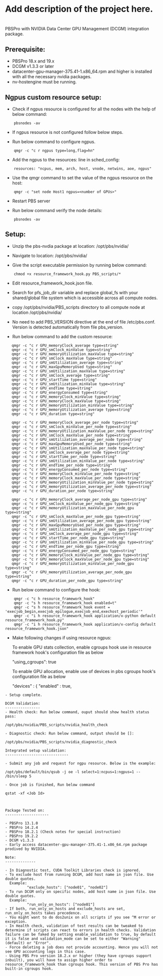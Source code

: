 #
# Add description of the project here.
#

PBSPro with NVIDIA Data Center GPU Management (DCGM) integration package.

Prerequisite:
-------------
 - PBSPro 18.x and 19.x
 - DCGM v1.3.3 or later
 - datacenter-gpu-manager-375.41-1.x86_64.rpm and higher is installed with all the necessary nvidia packages.
 - nv-hostengine  must be running.
 
Ngpus custom resource setup:
---------------------------
 - Check if ngpus resource is configured for all the nodes with the help of below command:
 
```
 	pbsnodes -av
```
 
 - If ngpus resource is not configured follow below steps.
 
 - Run below command to configure ngpus.
 
```
	qmgr -c "c r ngpus type=long,flag=hn"
```
- Add the ngpus to the resources: line in sched_config: 

```
	resources: "ncpus, mem, arch, host, vnode, netwins, aoe, ngpus"
```
- Use the qmgr command to set the value of the ngpus resource on the host:

```
	qmgr -c "set node Host1 ngpus=<number of GPUs>"
```

- Restart PBS server

- Run below command verify the node details:

```
	pbsnodes -av
```


Setup:
------
- Unzip the pbs-nvdia package at location: /opt/pbs/nvidia/

- Navigate to location: /opt/pbs/nvidia/

- Give the script executable permission by running below command:
```
    chmod +x resource_framework_hook.py PBS_scripts/*
```
-	Edit resource_framework_hook.json file.

-	Search for pfs_job_dir variable and replace global_fs with your shared/global file system which is accessible across all compute nodes.

- copy /opt/pbs/nvidia/PBS_scripts directory to all compute node at location /opt/pbs/nvidia/

- No need to add PBS_VERSION directive at the end of file /etc/pbs.conf. Version is detected automatically from file pbs_version.

- Run below command to add the custom resource:
 ```
	qmgr -c "c r GPU_memoryClock_average type=string"
	qmgr -c "c r GPU_smClock_minValue type=string"
	qmgr -c "c r GPU_memoryUtilization_maxValue type=string"
	qmgr -c "c r GPU_smClock_maxValue type=string"
	qmgr -c "c r GPU_smUtilization_average type=string"
	qmgr -c "c r GPU_maxGpuMemoryUsed type=string"
	qmgr -c "c r GPU_smUtilization_maxValue type=string"
	qmgr -c "c r GPU_smClock_average type=string"
	qmgr -c "c r GPU_startTime type=string"
	qmgr -c "c r GPU_smUtilization_minValue type=string"
	qmgr -c "c r GPU_endTime type=string"
	qmgr -c "c r GPU_energyConsumed type=string"
	qmgr -c "c r GPU_memoryClock_minValue type=string"
	qmgr -c "c r GPU_memoryClock_maxValue type=string"
	qmgr -c "c r GPU_memoryUtilization_minValue type=string"
	qmgr -c "c r GPU_memoryUtilization_average type=string"
	qmgr -c "c r GPU_duration type=string"

	qmgr -c "c r GPU_memoryClock_average_per_node type=string"
	qmgr -c "c r GPU_smClock_minValue_per_node type=string"
	qmgr -c "c r GPU_memoryUtilization_maxValue_per_node type=string"
	qmgr -c "c r GPU_smClock_maxValue_per_node type=string"
	qmgr -c "c r GPU_smUtilization_average_per_node type=string"
	qmgr -c "c r GPU_maxGpuMemoryUsed_per_node type=string"
	qmgr -c "c r GPU_smUtilization_maxValue_per_node type=string"
	qmgr -c "c r GPU_smClock_average_per_node type=string"
	qmgr -c "c r GPU_startTime_per_node type=string"
	qmgr -c "c r GPU_smUtilization_minValue_per_node type=string"
	qmgr -c "c r GPU_endTime_per_node type=string"
	qmgr -c "c r GPU_energyConsumed_per_node type=string"
	qmgr -c "c r GPU_memoryClock_minValue_per_node type=string"
	qmgr -c "c r GPU_memoryClock_maxValue_per_node type=string"
	qmgr -c "c r GPU_memoryUtilization_minValue_per_node type=string"
	qmgr -c "c r GPU_memoryUtilization_average_per_node type=string"
	qmgr -c "c r GPU_duration_per_node type=string"

	qmgr -c "c r GPU_memoryClock_average_per_node_gpu type=string"
	qmgr -c "c r GPU_smClock_minValue_per_node_gpu type=string"
	qmgr -c "c r GPU_memoryUtilization_maxValue_per_node_gpu type=string"
	qmgr -c "c r GPU_smClock_maxValue_per_node_gpu type=string"
	qmgr -c "c r GPU_smUtilization_average_per_node_gpu type=string"
	qmgr -c "c r GPU_maxGpuMemoryUsed_per_node_gpu type=string"
	qmgr -c "c r GPU_smUtilization_maxValue_per_node_gpu type=string"
	qmgr -c "c r GPU_smClock_average_per_node_gpu type=string"
	qmgr -c "c r GPU_startTime_per_node_gpu type=string"
	qmgr -c "c r GPU_smUtilization_minValue_per_node_gpu type=string"
	qmgr -c "c r GPU_endTime_per_node_gpu type=string"
	qmgr -c "c r GPU_energyConsumed_per_node_gpu type=string"
	qmgr -c "c r GPU_memoryClock_minValue_per_node_gpu type=string"
	qmgr -c "c r GPU_memoryClock_maxValue_per_node_gpu type=string"
	qmgr -c "c r GPU_memoryUtilization_minValue_per_node_gpu type=string"
	qmgr -c "c r GPU_memoryUtilization_average_per_node_gpu type=string"
	qmgr -c "c r GPU_duration_per_node_gpu type=string"
```
- Run below command to configure the hook:
```
    qmgr -c "c h resource_framework_hook"
    qmgr -c "s h resource_framework_hook enabled=t"
    qmgr -c "s h resource_framework_hook event = 'execjob_begin,execjob_epilogue,execjob_end,exechost_periodic'"
    qmgr -c "i h resource_framework_hook application/x-python default resource_framework_hook.py"
    qmgr -c "i h resource_framework_hook application/x-config default resource_framework_hook.json"
```		
- Make following changes if using resource ngpus:

  To enable GPU stats collection, enable cgroups hook use in resource framework hook's configuration file as below

    "using_cgroups": true

  To enable GPU allocation, enable use of devices in pbs cgroups hook's configuration file as below

    "devices" : {
        "enabled"  :  true,
```		
- Setup complete.
 
DCGM Validation:
----------------
- Health check: Run below command, ouput should show health status pass:

```
    /opt/pbs/nvidia/PBS_scripts/nvidia_health_check
```
- Diagnostic check: Run below command, output should be []:

```
    /opt/pbs/nvidia/PBS_scripts/nvidia_diagnostic_check
```
Integrated setup validation:
-----------------------------
 
- Submit any job and request for ngpu resource. Below is the example:
```
    /opt/pbs/default/bin/qsub -j oe -l select=1:ncpus=1:ngpus=1 -- /bin/sleep 5
```
- Once job is finished, Run below command 
```
	qstat -xf <Job Id>
```

 
Package Tested on:
--------------------

- PBSPro 13.1.0
- PBSPro 14.2.4
- PBSPro 18.2.1 (Check notes for special instruction)
- PBSPro 19.2.2
- DCGM v1.3.3
- Early access datacenter-gpu-manager-375.41-1.x86_64.rpm package prodived by NVIDIA.
 
Note:
--------------

- In Diagnostic test, CUDA Toolkit Libraries check is ignored.
- To exclude host from running DCGM, add host name in json file. Use double quotes.
  Example:
          "exclude_hosts": ["node01", "node02"]
- To run DCGM only on specific nodes, add host name in json file. Use double quotes.
  Example:
          "run_only_on_hosts": ["node01"]
- If both, run_only_on_hosts and exclude_hosts are set, run_only_on_hosts takes precedence. 
- You might want to do dos2unix on all scripts if you see ^M error or exception.
- In Health check, validation of test results can be tweaked to determine if scripts can react to errors in health checks. Validation failure can be faked by setting enable_validation to true, by default it is false and validation_mode can be set to either "Warning" (default) or "Error".
- Force deleting a job does not provide accounting. Hence you will not see GPU accounting logs in this case.
- Using PBS Pro version 18.2.x or higher (they have cgroups support inbuilt), you will have to assign higher order to resource_framework_hook than cgroups hook. This version of PBS Pro has built-in cgroups hook.

